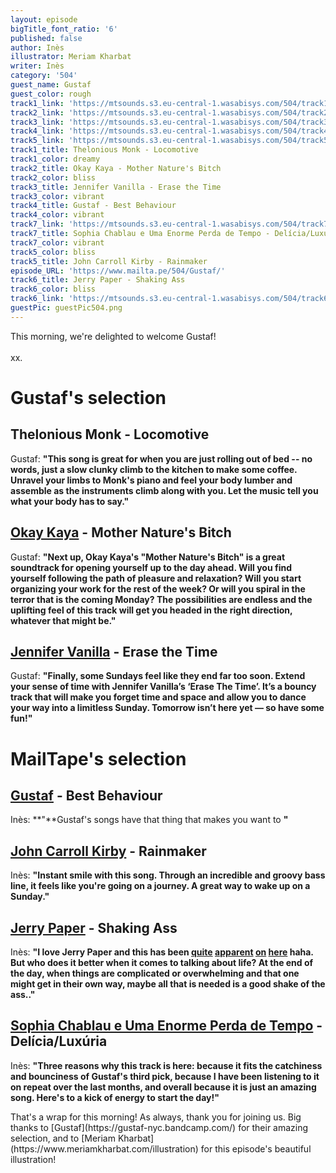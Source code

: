 ```yaml
---
layout: episode
bigTitle_font_ratio: '6'
published: false
author: Inès
illustrator: Meriam Kharbat
writer: Inès
category: '504'
guest_name: Gustaf
guest_color: rough
track1_link: 'https://mtsounds.s3.eu-central-1.wasabisys.com/504/track1.mp3'
track2_link: 'https://mtsounds.s3.eu-central-1.wasabisys.com/504/track2.mp3'
track3_link: 'https://mtsounds.s3.eu-central-1.wasabisys.com/504/track3.mp3'
track4_link: 'https://mtsounds.s3.eu-central-1.wasabisys.com/504/track4.mp3'
track5_link: 'https://mtsounds.s3.eu-central-1.wasabisys.com/504/track5.mp3'
track1_title: Thelonious Monk - Locomotive
track1_color: dreamy
track2_title: Okay Kaya - Mother Nature's Bitch
track2_color: bliss
track3_title: Jennifer Vanilla - Erase the Time
track3_color: vibrant
track4_title: Gustaf - Best Behaviour
track4_color: vibrant
track7_link: 'https://mtsounds.s3.eu-central-1.wasabisys.com/504/track7.mp3'
track7_title: Sophia Chablau e Uma Enorme Perda de Tempo - Delícia/Luxúria
track7_color: vibrant
track5_color: bliss
track5_title: John Carroll Kirby - Rainmaker
episode_URL: 'https://www.mailta.pe/504/Gustaf/'
track6_title: Jerry Paper - Shaking Ass
track6_color: bliss
track6_link: 'https://mtsounds.s3.eu-central-1.wasabisys.com/504/track6.mp3'
guestPic: guestPic504.png
---
```

<p id="introduction"> This morning, we're delighted to welcome Gustaf!
  <br><br>
xx.</p>

# Gustaf's selection

## Thelonious Monk - Locomotive
Gustaf: **"**This song is great for when you are just rolling out of bed -- no words, just a slow clunky climb to the kitchen to make some coffee. Unravel your limbs to Monk's piano and feel your body lumber and assemble as the instruments climb along with you. Let the music tell you what your body has to say.**"**

## [Okay Kaya](https://okaykaya.bandcamp.com/) - Mother Nature's Bitch
Gustaf: **"**Next up, Okay Kaya's "Mother Nature's Bitch" is a great soundtrack for opening yourself up to the day ahead. Will you find yourself following the path of pleasure and relaxation? Will you start organizing your work for the rest of the week? Or will you spiral in the terror that is the coming Monday? The possibilities are endless and the uplifting feel of this track will get you headed in the right direction, whatever that might be.**"**

## [Jennifer Vanilla](https://jennifervanilla.bandcamp.com/) - Erase the Time
Gustaf: **"**Finally, some Sundays feel like they end far too soon. Extend your sense of time with Jennifer Vanilla’s ‘Erase The Time’. It’s a bouncy track that will make you forget time and space and allow you to dance your way into a limitless Sunday. Tomorrow isn’t here yet — so have some fun!**"**



# MailTape's selection

## [Gustaf](https://gustaf-nyc.bandcamp.com/) - Best Behaviour
Inès: **"**Gustaf's songs have that thing that makes you want to **"**

## [John Carroll Kirby](https://johncarrollkirby.bandcamp.com/) - Rainmaker
Inès: **"**Instant smile with this song. Through an incredible and groovy bass line, it feels like you're going on a journey. A great way to wake up on a Sunday.**"**

## [Jerry Paper](https://jerrypaper.bandcamp.com/) - Shaking Ass
Inès: **"**I love Jerry Paper and this has been [quite](https://www.mailta.pe/327/jerry-paper/) [apparent](https://www.mailta.pe/308/cmon/) [on](https://www.mailta.pe/274/aldous-rh/) [here](https://www.mailta.pe/289/hector-gachan/) haha. But who does it better when it comes to talking about life? At the end of the day, when things are complicated or overwhelming and that one might get in their own way, maybe all that is needed is a good shake of the ass..**"**

## [Sophia Chablau e Uma Enorme Perda de Tempo](https://sophiachablaueumaenormeperdade.bandcamp.com/) - Delícia/Luxúria
Inès: **"**Three reasons why this track is here: because it fits the catchiness and bounciness of Gustaf's third pick, because I have been listening to it on repeat over the last months, and overall because it is just an amazing song. Here's to a kick of energy to start the day!**"**

<p id="outroduction">That's a wrap for this morning! As always, thank you for joining us. Big thanks to [Gustaf](https://gustaf-nyc.bandcamp.com/) for their amazing selection, and to [Meriam Kharbat](https://www.meriamkharbat.com/illustration) for this episode's beautiful illustration!</p>
